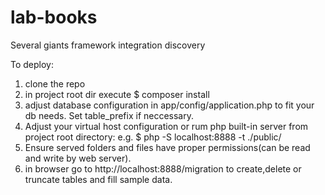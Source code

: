 # lab-books
Several giants framework integration discovery

To deploy:
1. clone the repo
2. in project root dir execute
$  composer install
2. adjust database configuration in app/config/application.php to fit your db needs. Set table_prefix if neccessary.
3. Adjust your virtual host configuration or rum php built-in server from project root directory:
e.g.
$ php -S localhost:8888 -t ./public/
4. Ensure served folders and files have proper permissions(can be read and write by web server).
5. in browser go to http://localhost:8888/migration to create,delete or truncate tables and fill sample data.


